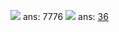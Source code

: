 ![](http://practice.eecs70.org/sets/set8/0.png) ans: 7776
![](http://practice.eecs70.org/sets/set8/53.png) ans: [36](https://qr.ae/pGZdOW)

